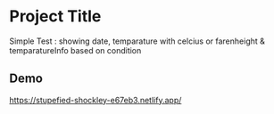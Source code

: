
# Project Title

Simple Test : showing date, temparature with celcius or farenheight & temparatureInfo based on condition




## Demo

https://stupefied-shockley-e67eb3.netlify.app/

